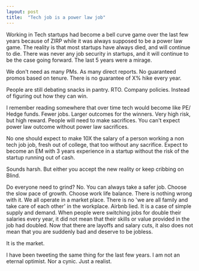 ```yaml
---
layout: post
title:  "Tech job is a power law job"
---
```


Working in Tech startups had become a bell curve game over the last few years because of ZIRP while it was always supposed to be a power law game. The reality is that most startups have always died, and will continue to die. There was never any job security in startups, and it will continue to be the case going forward. The last 5 years were a mirage.

We don't need as many PMs. As many direct reports. No guaranteed promos based on tenure. There is no guarantee of X% hike every year.

People are still debating snacks in pantry. RTO. Company policies. Instead of figuring out how they can win.

I remember reading somewhere that over time tech would become like PE/ Hedge funds. Fewer jobs. Larger outcomes for the winners. Very high risk, but high reward. People will need to make sacrifices. You can't expect power law outcome without power law sacrifices.

No one should expect to make 10X the salary of a person working a non tech job job, fresh out of college, that too without any sacrifice. Expect to become an EM with 3 years experience in a startup without the risk of the startup running out of cash.

Sounds harsh. But either you accept the new reality or keep cribbing on Blind.

Do everyone need to grind? No. You can always take a safer job. Choose the slow pace of growth. Choose work life balance. There is nothing wrong with it. We all operate in a market place. There is no 'we are all family and take care of each other' in the workplace. Airbnb lied. It is a case of simple supply and demand.
When people were switching jobs for double their salaries every year, it did not mean that their skills or value provided in the job had doubled. Now that there are layoffs and salary cuts, it also does not mean that you are suddenly bad and deserve to be jobless.

It is the market.

I have been tweeting the same thing for the last few years. I am not an eternal optimist. Nor a cynic. Just a realist.
